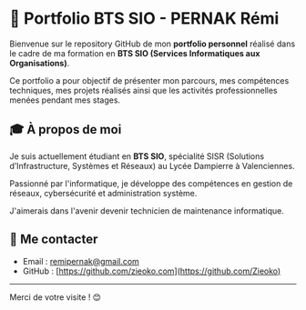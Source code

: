 # 💼 Portfolio BTS SIO - PERNAK Rémi

Bienvenue sur le repository GitHub de mon **portfolio personnel** réalisé dans le cadre de ma formation en **BTS SIO (Services Informatiques aux Organisations)**.

Ce portfolio a pour objectif de présenter mon parcours, mes compétences techniques, mes projets réalisés ainsi que les activités professionnelles menées pendant mes stages.

## 🎓 À propos de moi

Je suis actuellement étudiant en **BTS SIO**, spécialité SISR (Solutions d’Infrastructure, Systèmes et Réseaux) au Lycée Dampierre à Valenciennes.

Passionné par l'informatique, je développe des compétences en gestion de réseaux, cybersécurité et administration système.

J'aimerais dans l'avenir devenir technicien de maintenance informatique.

## 📩 Me contacter

- Email : remipernak@gmail.com
- GitHub : [https://github.com/zieoko.com](https://github.com/Zieoko)

---

Merci de votre visite ! 😊

